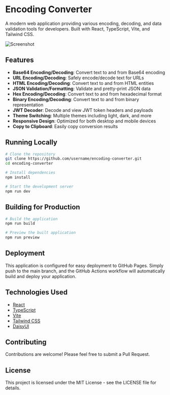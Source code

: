 # Encoding Converter

A modern web application providing various encoding, decoding, and data validation tools for developers. Built with React, TypeScript, Vite, and Tailwind CSS.

![Screenshot]()

## Features

- **Base64 Encoding/Decoding**: Convert text to and from Base64 encoding
- **URL Encoding/Decoding**: Safely encode/decode text for URLs
- **HTML Encoding/Decoding**: Convert text to and from HTML entities
- **JSON Validation/Formatting**: Validate and pretty-print JSON data
- **Hex Encoding/Decoding**: Convert text to and from hexadecimal format
- **Binary Encoding/Decoding**: Convert text to and from binary representation
- **JWT Decoder**: Decode and view JWT token headers and payloads
- **Theme Switching**: Multiple themes including light, dark, and more
- **Responsive Design**: Optimized for both desktop and mobile devices
- **Copy to Clipboard**: Easily copy conversion results

## Running Locally

```bash
# Clone the repository
git clone https://github.com/username/encoding-converter.git
cd encoding-converter

# Install dependencies
npm install

# Start the development server
npm run dev
```

## Building for Production

```bash
# Build the application
npm run build

# Preview the built application
npm run preview
```

## Deployment

This application is configured for easy deployment to GitHub Pages. Simply push to the main branch, and the GitHub Actions workflow will automatically build and deploy your application.

## Technologies Used

- [React](https://reactjs.org/)
- [TypeScript](https://www.typescriptlang.org/)
- [Vite](https://vitejs.dev/)
- [Tailwind CSS](https://tailwindcss.com/)
- [DaisyUI](https://daisyui.com/)

## Contributing

Contributions are welcome! Please feel free to submit a Pull Request.

## License

This project is licensed under the MIT License - see the LICENSE file for details.
